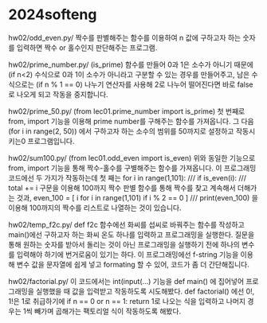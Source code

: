 # 2024softeng
hw02/odd_even.py/ 짝수를 판별해주는 함수를 이용하여 n 값에 구하고자 하는 숫자를 입력하면 짝수 or 홀수인지 판단해주는 프로그램.  

hw02/prime_number.py/ (is_prime) 함수를 만들어 0과 1은 소수가 아니기 때문에 (if n<2) 수식으로 0과 1이 소수가 아니라고 구분할 수 있는 경우를 만들어주고, 남은 수식으로는 (if n % 1 == 0) 나누기 연산자를 사용해 2로 나누어 떨어진다면 바로 false로 나오게 되고 작동을 중지합니다.  

hw02/prime_50.py/ (from lec01.prime_number import is_prime) 첫 번째로 from, import 기능을 이용해 prime number를 구해주는 함수를 가져옵니다. 그 다음 (for i in range(2, 50)) 에서 구하고자 하는 소수의 범위를 50까지로 설정하고 작동시키는0 프로그램입니다.  

hw02/sum100.py/ (from lec01.odd_even import is_even) 위와 동일한 기능으로 from, import 기능을 통해 짝수-홀수를 구별해주는 함수를 가져옵니다. 이 프로그래밍 코드에선 두 가지가 작동하는데 첫 째는   for i in range(1,101): /// if is_even(i): ///  total += i 구문을 이용해 100까지 짝수 판별 함수를 통해 짝수를 찾고 계속해서 더해가는 것과, even_100 = [ i for i in range(1,101) if i % 2 == 0 ]  ///  print(even_100) 을 이용해 100까지의 짝수를 리스트로 나열하는 것이 있습니다.
                             
hw02/temp_f2c.py/ def f2c 함수에선 화씨를 섭씨로 바꿔주는 함수를 작성하고 main()에선 구하고자 하는 화씨 온도 하나를 입력하고 프로그래밍을 실행한다. 질문을 통해 원하는 숫자를 받아서 돌리는 것이 아닌 프로그래밍을 실행하기 전에 하나의 변수를 입력해야 하기에 번거로움이 있기는 하다. 이 프로그래밍에선 f-string 기능을 이용해 변수 값을 문자열에 쉽게 넣고 formating 할 수 있어, 코드가 좀 더 간단해집니다.                      

hw02/factorial.py/ 이 코드에서는 int(input(...) 기능을 def main() 에 집어넣어 프로그래밍을 실행했을 때 값을 입력받고 작동하도록 시도해봤다. def factorial() 에선 0!, 1!은 1로 취급하기에 if n == 0 or n == 1: return  1로 나오는 식을 입력하고 나머지 경우는 1씩 빼가며 곱해가는 팩토리얼 식이 작동하도록 해봤다.    
